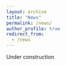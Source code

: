 ```yaml
---
layout: archive
title: "News"
permalink: /news/
author_profile: true
redirect_from: 
  - /news
---
```


Under construction

<!--blog launched, bell labs internship, looking for opportunities (summer 2021), cleo 2018, cleo 2020, optica 2020 -->

